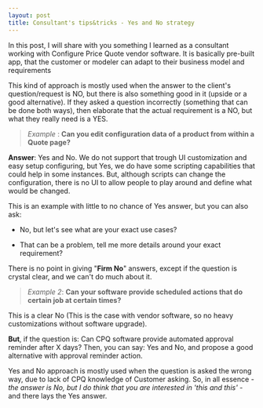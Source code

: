 ```yaml
---
layout: post
title: Consultant's tips&tricks - Yes and No strategy
---
```


In this post, I will share with you something I learned as a consultant working with Configure Price Quote vendor software. It is basically pre-built app, that the customer or  modeler can adapt to their business model and requirements

<!--more-->
This kind of approach is mostly used when the answer to the client's question/request is NO, but there is also something good in it (upside or a good alternative). If they asked a question incorrectly (something that can be done both ways), then elaborate that the actual requirement is a NO, but what they really need is a YES.

> *Example* :
 **Can you edit configuration data of a product from within a Quote page?**

**Answer**: Yes and No. We do not support that trough UI customization and easy setup configuring, but Yes, we do have some scripting capabilities that could help in some instances. But, although scripts can change the configuration, there is no UI to allow people to play around and define what would be changed.

This is an example with little to no chance of Yes answer, but you can also ask:

- No, but let's see what are your exact use cases?

- That can be a problem, tell me more details around your exact requirement?


There is no point in giving "**Firm No**" answers, except if the question is crystal clear, and we can't do much about it.

> *Example 2*:
**Can your software provide scheduled actions that do certain job at certain times?**

This is a clear No (This is the case with vendor software, so no heavy customizations without software upgrade).

**But**, if the question is: Can CPQ software provide automated approval reminder after X days? Then, you can say: Yes and No, and propose a good alternative with approval reminder action.

Yes and No approach is mostly used when the question is asked the wrong way, due to lack of CPQ knowledge of Customer asking. So, in all essence - *the answer is No, but I do think that you are interested in 'this and this'* - and there lays the Yes answer.
